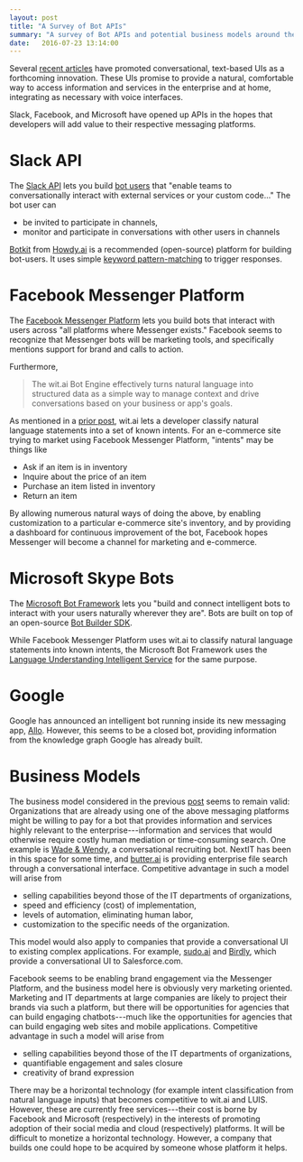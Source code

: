 ```yaml
---
layout: post
title: "A Survey of Bot APIs"
summary: "A survey of Bot APIs and potential business models around them."
date:   2016-07-23 13:14:00
---
```


Several [recent articles][twitter-now-interactive] have promoted
conversational, text-based UIs as a forthcoming innovation. These UIs promise
to provide a natural, comfortable way to access information and services in the
enterprise and at home, integrating as necessary with voice interfaces.

Slack, Facebook, and Microsoft have opened up APIs in the hopes that developers
will add value to their respective messaging platforms.

# Slack API

The [Slack API][slack-api] lets you build [bot users][bot-users] that "enable
teams to conversationally interact with external services or your custom
code..." The bot user can

* be invited to participate in channels,
* monitor and participate in conversations with other users in channels 

[Botkit][botkit] from [Howdy.ai][howdy] is a recommended (open-source) platform
for building bot-users. It uses simple [keyword
pattern-matching][botkit-matching] to trigger responses.

# Facebook Messenger Platform 

The [Facebook Messenger Platform][facebook-platform] lets you build bots that
interact with users across "all platforms where Messenger exists."  Facebook
seems to recognize that Messenger bots will be marketing tools, and specifically
mentions support for brand and calls to action.

Furthermore, 

> The wit.ai Bot Engine effectively turns natural language into structured data 
> as a simple way to manage context and drive conversations based on your 
> business or app's goals.

As mentioned in a [prior post][prior-post], wit.ai lets a developer classify
natural language statements into a set of known intents. For an e-commerce site
trying to market using Facebook Messenger Platform, "intents" may be things like

* Ask if an item is in inventory
* Inquire about the price of an item
* Purchase an item listed in inventory
* Return an item

By allowing numerous natural ways of doing the above, by enabling customization
to a particular e-commerce site's inventory, and by providing a dashboard for
continuous improvement of the bot, Facebook hopes Messenger will become a
channel for marketing and e-commerce.

# Microsoft Skype Bots

The [Microsoft Bot Framework][microsoft-bot-framework] lets you "build and
connect intelligent bots to interact with your users naturally wherever they
are". Bots are built on top of an open-source [Bot Builder
SDK][bot-builder-sdk].

While Facebook Messenger Platform uses wit.ai to classify natural language
statements into known intents, the Microsoft Bot Framework uses the 
[Language Understanding Intelligent Service][luis] for the same purpose.

# Google

Google has announced an intelligent bot running inside its new messaging app,
[Allo][allo-bot]. However, this seems to be a closed bot, providing information
from the knowledge graph Google has already built.

# Business Models

The business model considered in the previous [post][prior-post] seems to
remain valid: Organizations that are already using one of the above messaging
platforms might be willing to pay for a bot that provides information and
services highly relevant to the enterprise---information and services that
would otherwise require costly human mediation or time-consuming search. One
example is [Wade & Wendy](http://wadeandwendy.ai/), a conversational recruiting
bot. NextIT has been in this space for some time, and
[butter.ai](http://butter.ai/) is providing enterprise file search through a
conversational interface. Competitive advantage in such a model will arise from

* selling capabilities beyond those of the IT departments of organizations, 
* speed and efficiency (cost) of implementation, 
* levels of automation, eliminating human labor,
* customization to the specific needs of the organization.

This model would also apply to companies that provide a conversational UI to
existing complex applications. For example, [sudo.ai](https://www.sudo.ai/) and
[Birdly](https://salesforce.getbirdly.com/), which provide a conversational UI
to Salesforce.com.

Facebook seems to be enabling brand engagement via the Messenger Platform, and
the business model here is obviously very marketing oriented. Marketing and IT
departments at large companies are likely to project their brands via such a 
platform, but there will be opportunities for agencies that can build engaging
chatbots---much like the opportunities for agencies that can build engaging
web sites and mobile applications. Competitive advantage in such a model will
arise from

* selling capabilities beyond those of the IT departments of organizations, 
* quantifiable engagement and sales closure
* creativity of brand expression

There may be a horizontal technology (for example intent classification from
natural language inputs) that becomes competitive to wit.ai and LUIS. However,
these are currently free services---their cost is borne by Facebook and
Microsoft (respectively) in the interests of promoting adoption of their social
media and cloud (respectively) platforms. It will be difficult to monetize a
horizontal technology. However, a company that builds one could hope to be
acquired by someone whose platform it helps.

[allo-bot]: http://www.theverge.com/2016/5/18/11699122/google-allo-messaging-app-announced-io-2016
[bot-builder-sdk]: https://github.com/Microsoft/BotBuilder
[bot-users]: https://api.slack.com/bot-users
[botkit]: https://howdy.ai/botkit/
[botkit-matching]: https://github.com/howdyai/botkit/blob/master/readme.md#matching-patterns-and-keywords-with-hears
[facebook-platform]: https://developers.facebook.com/blog/post/2016/04/12/bots-for-messenger/
[howdy]: https://howdy.ai/
[luis]: https://www.luis.ai/
[microsoft-bot-framework]: https://developer.microsoft.com/en-us/skype/bots
[prior-post]: http://blog.now-interactive.net/2016/07/09/facebook-m-wit-ai.html
[slack-api]: https://api.slack.com/
[twitter-now-interactive]: https://twitter.com/search?q=from%3Anwntrctv%20since%3A2016-01-31%20until%3A2016-07-23&src=typd&lang=en
